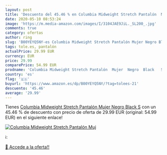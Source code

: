 ```yaml
---
layout: post
title: 'Descuento del 45.46 % en Columbia Midweight Stretch Pantalón  Muj'
date: 2020-05-10 08:53:24
image: 'https://m.media-amazon.com/images/I/3104JAE9JiL._SL200_.jpg'
comments: true
category: ofertas
author: ring
slug: 'B00YEYQ5NY-es Columbia Midweight Stretch Pantalón Mujer Negro Black S'
tags: tole.es, pantalón
actualPrice: 29.99 EUR
currency: EUR
price: 29.99
comparePrice: 54.99 EUR
prodname: 'Columbia Midweight Stretch Pantalón  Mujer  Negro  Black   S'
country: 'es'
flag: '🇪🇸'
buyurl: 'https://www.amazon.es/dp/B00YEYQ5NY/?tag=tolees-21'
descuento: '45.46'
average: '29.99'
---
```


Tienes [Columbia Midweight Stretch Pantalón  Mujer  Negro  Black   S](https://www.amazon.es/dp/B00YEYQ5NY/?tag=tolees-21) con un 45.46 % de descuento con precio de oferta de 29.99 EUR (original: 54.99 EUR) en el siguiente enlace!

[![Columbia Midweight Stretch Pantalón  Muj](https://m.media-amazon.com/images/I/3104JAE9JiL._SL200_.jpg)](https://www.amazon.es/dp/B00YEYQ5NY/?tag=tolees-21)

ℹ️:


[🛒 Accede a la oferta!!](https://www.amazon.es/dp/B00YEYQ5NY/?tag=tolees-21)

